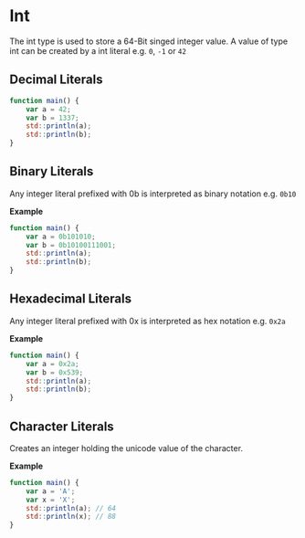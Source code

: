 # Int
The int type is used to store a 64-Bit singed integer value.
A value of type int can be created by a int literal e.g. `0`, `-1` or `42` 

## Decimal Literals
```js
function main() {
	var a = 42;
	var b = 1337;
	std::println(a);
	std::println(b);
}
```

## Binary Literals

Any integer literal prefixed with 0b is interpreted as binary notation e.g. `0b10`

**Example**
```js
function main() {
	var a = 0b101010;
	var b = 0b10100111001;
	std::println(a);
	std::println(b);
}
```

## Hexadecimal Literals

Any integer literal prefixed with 0x is interpreted as hex notation e.g. `0x2a`

**Example**
```js
function main() {
	var a = 0x2a;
	var b = 0x539;
	std::println(a);
	std::println(b);
}
```

## Character Literals

Creates an integer holding the unicode value of the character.

**Example**
```js
function main() {
	var a = 'A';
	var x = 'X';
	std::println(a); // 64
	std::println(x); // 88
}
```